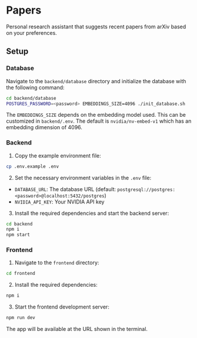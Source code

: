 # Papers

Personal research assistant that suggests recent papers from arXiv based on your preferences.

## Setup

### Database

Navigate to the `backend/database` directory and initialize the database with the following command:

```sh
cd backend/database
POSTGRES_PASSWORD=<password> EMBEDDINGS_SIZE=4096 ./init_database.sh
```

The `EMBEDDINGS_SIZE` depends on the embedding model used. This can be customized in `backend/.env`. The default is `nvidia/nv-embed-v1` which has an embedding dimension of 4096.

### Backend

1. Copy the example environment file:

```sh
cp .env.example .env
```

2. Set the necessary environment variables in the `.env` file:

- `DATABASE_URL`: The database URL (default: `postgresql://postgres:<password>@localhost:5432/postgres`)
- `NVIDIA_API_KEY`: Your NVIDIA API key

3. Install the required dependencies and start the backend server:

```sh
cd backend
npm i
npm start
```

### Frontend

1. Navigate to the `frontend` directory:

```sh
cd frontend
```

2. Install the required dependencies:

```sh
npm i
```

3. Start the frontend development server:

```sh
npm run dev
```

The app will be available at the URL shown in the terminal.
